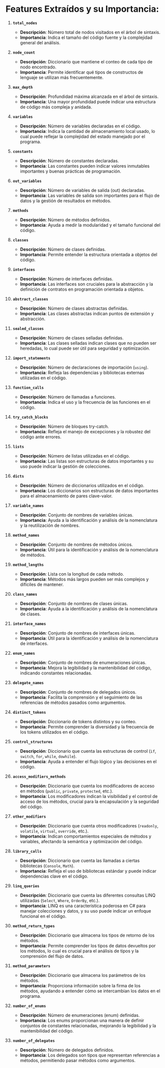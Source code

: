 # Features Extraídos y su Importancia:

1. **`total_nodes`**
   - **Descripción**: Número total de nodos visitados en el árbol de sintaxis.
   - **Importancia**: Indica el tamaño del código fuente y la complejidad general del análisis.

2. **`node_count`**
   - **Descripción**: Diccionario que mantiene el conteo de cada tipo de nodo encontrado.
   - **Importancia**: Permite identificar qué tipos de constructos de lenguaje se utilizan más frecuentemente.

3. **`max_depth`**
   - **Descripción**: Profundidad máxima alcanzada en el árbol de sintaxis.
   - **Importancia**: Una mayor profundidad puede indicar una estructura de código más compleja y anidada.

4. **`variables`**
   - **Descripción**: Número de variables declaradas en el código.
   - **Importancia**: Indica la cantidad de almacenamiento local usado, lo cual puede reflejar la complejidad del estado manejado por el programa.

5. **`constants`**
   - **Descripción**: Número de constantes declaradas.
   - **Importancia**: Las constantes pueden indicar valores inmutables importantes y buenas prácticas de programación.

6. **`out_variables`**
   - **Descripción**: Número de variables de salida (out) declaradas.
   - **Importancia**: Las variables de salida son importantes para el flujo de datos y la gestión de resultados en métodos.

7. **`methods`**
   - **Descripción**: Número de métodos definidos.
   - **Importancia**: Ayuda a medir la modularidad y el tamaño funcional del código.

8. **`classes`**
   - **Descripción**: Número de clases definidas.
   - **Importancia**: Permite entender la estructura orientada a objetos del código.

9. **`interfaces`**
   - **Descripción**: Número de interfaces definidas.
   - **Importancia**: Las interfaces son cruciales para la abstracción y la definición de contratos en programación orientada a objetos.

10. **`abstract_classes`**
    - **Descripción**: Número de clases abstractas definidas.
    - **Importancia**: Las clases abstractas indican puntos de extensión y abstracción.

11. **`sealed_classes`**
    - **Descripción**: Número de clases selladas definidas.
    - **Importancia**: Las clases selladas indican clases que no pueden ser heredadas, lo cual puede ser útil para seguridad y optimización.

12. **`import_statements`**
    - **Descripción**: Número de declaraciones de importación (`using`).
    - **Importancia**: Refleja las dependencias y bibliotecas externas utilizadas en el código.

13. **`function_calls`**
    - **Descripción**: Número de llamadas a funciones.
    - **Importancia**: Indica el uso y la frecuencia de las funciones en el código.

14. **`try_catch_blocks`**
    - **Descripción**: Número de bloques try-catch.
    - **Importancia**: Refleja el manejo de excepciones y la robustez del código ante errores.

15. **`lists`**
    - **Descripción**: Número de listas utilizadas en el código.
    - **Importancia**: Las listas son estructuras de datos importantes y su uso puede indicar la gestión de colecciones.

16. **`dicts`**
    - **Descripción**: Número de diccionarios utilizados en el código.
    - **Importancia**: Los diccionarios son estructuras de datos importantes para el almacenamiento de pares clave-valor.

17. **`variable_names`**
    - **Descripción**: Conjunto de nombres de variables únicas.
    - **Importancia**: Ayuda a la identificación y análisis de la nomenclatura y la reutilización de nombres.

18. **`method_names`**
    - **Descripción**: Conjunto de nombres de métodos únicos.
    - **Importancia**: Útil para la identificación y análisis de la nomenclatura de métodos.

19. **`method_lengths`**
    - **Descripción**: Lista con la longitud de cada método.
    - **Importancia**: Métodos más largos pueden ser más complejos y difíciles de mantener.

20. **`class_names`**
    - **Descripción**: Conjunto de nombres de clases únicas.
    - **Importancia**: Ayuda a la identificación y análisis de la nomenclatura de clases.

21. **`interface_names`**
    - **Descripción**: Conjunto de nombres de interfaces únicas.
    - **Importancia**: Útil para la identificación y análisis de la nomenclatura de interfaces.

22. **`enum_names`**
    - **Descripción**: Conjunto de nombres de enumeraciones únicas.
    - **Importancia**: Mejora la legibilidad y la mantenibilidad del código, indicando constantes relacionadas.

23. **`delegate_names`**
    - **Descripción**: Conjunto de nombres de delegados únicos.
    - **Importancia**: Facilita la comprensión y el seguimiento de las referencias de métodos pasados como argumentos.

24. **`distinct_tokens`**
    - **Descripción**: Diccionario de tokens distintos y su conteo.
    - **Importancia**: Permite comprender la diversidad y la frecuencia de los tokens utilizados en el código.

25. **`control_structures`**
    - **Descripción**: Diccionario que cuenta las estructuras de control (`if`, `switch`, `for`, `while`, `dowhile`).
    - **Importancia**: Ayuda a entender el flujo lógico y las decisiones en el código.

26. **`access_modifiers_methods`**
    - **Descripción**: Diccionario que cuenta los modificadores de acceso en métodos (`public`, `private`, `protected`, etc.).
    - **Importancia**: Los modificadores indican la visibilidad y el control de acceso de los métodos, crucial para la encapsulación y la seguridad del código.

27. **`other_modifiers`**
    - **Descripción**: Diccionario que cuenta otros modificadores (`readonly`, `volatile`, `virtual`, `override`, etc.).
    - **Importancia**: Indican comportamientos especiales de métodos y variables, afectando la semántica y optimización del código.

28. **`library_calls`**
    - **Descripción**: Diccionario que cuenta las llamadas a ciertas bibliotecas (`Console`, `Math`).
    - **Importancia**: Refleja el uso de bibliotecas estándar y puede indicar dependencias clave en el código.

29. **`linq_queries`**
    - **Descripción**: Diccionario que cuenta las diferentes consultas LINQ utilizadas (`Select`, `Where`, `OrderBy`, etc.).
    - **Importancia**: LINQ es una característica poderosa en C# para manejar colecciones y datos, y su uso puede indicar un enfoque funcional en el código.

30. **`method_return_types`**
    - **Descripción**: Diccionario que almacena los tipos de retorno de los métodos.
    - **Importancia**: Permite comprender los tipos de datos devueltos por los métodos, lo cual es crucial para el análisis de tipos y la comprensión del flujo de datos.

31. **`method_parameters`**
    - **Descripción**: Diccionario que almacena los parámetros de los métodos.
    - **Importancia**: Proporciona información sobre la firma de los métodos, ayudando a entender cómo se intercambian los datos en el programa.

32. **`number_of_enums`**
    - **Descripción**: Número de enumeraciones (enum) definidas.
    - **Importancia**: Los enums proporcionan una manera de definir conjuntos de constantes relacionadas, mejorando la legibilidad y la mantenibilidad del código.

33. **`number_of_delegates`**
    - **Descripción**: Número de delegados definidos.
    - **Importancia**: Los delegados son tipos que representan referencias a métodos, permitiendo pasar métodos como argumentos.
